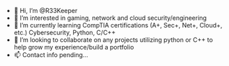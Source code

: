 - 👋 Hi, I’m @R33Keeper
- 👀 I’m interested in gaming, network and cloud security/engineering
- 🌱 I’m currently learning CompTIA certifications (A+, Sec+, Net+, Cloud+, etc.) Cybersecurity, Python, C/C++
- 💞️ I’m looking to collaborate on any projects utilizing python or C++ to help grow my experience/build a portfolio
- 📫 Contact info pending...



<!---
R33Keeper/R33Keeper is a ✨ special ✨ repository because its `README.md` (this file) appears on your GitHub profile.
You can click the Preview link to take a look at your changes.
--->
